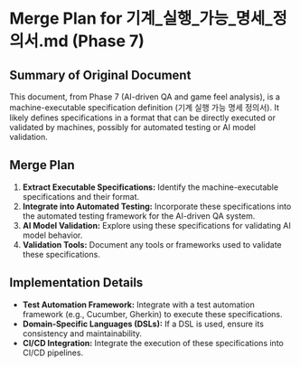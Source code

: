 # Merge Plan for 기계_실행_가능_명세_정의서.md (Phase 7)

## Summary of Original Document
This document, from Phase 7 (AI-driven QA and game feel analysis), is a machine-executable specification definition (기계 실행 가능 명세 정의서). It likely defines specifications in a format that can be directly executed or validated by machines, possibly for automated testing or AI model validation.

## Merge Plan
1.  **Extract Executable Specifications:** Identify the machine-executable specifications and their format.
2.  **Integrate into Automated Testing:** Incorporate these specifications into the automated testing framework for the AI-driven QA system.
3.  **AI Model Validation:** Explore using these specifications for validating AI model behavior.
4.  **Validation Tools:** Document any tools or frameworks used to validate these specifications.

## Implementation Details
-   **Test Automation Framework:** Integrate with a test automation framework (e.g., Cucumber, Gherkin) to execute these specifications.
-   **Domain-Specific Languages (DSLs):** If a DSL is used, ensure its consistency and maintainability.
-   **CI/CD Integration:** Integrate the execution of these specifications into CI/CD pipelines.

